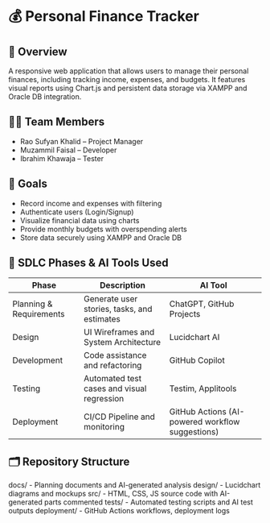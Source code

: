 # 💰 Personal Finance Tracker

## 📌 Overview
A responsive web application that allows users to manage their personal finances, including tracking income, expenses, and budgets. It features visual reports using Chart.js and persistent data storage via XAMPP and Oracle DB integration.

## 👨‍💻 Team Members
- Rao Sufyan Khalid – Project Manager
- Muzammil Faisal – Developer
- Ibrahim Khawaja – Tester

## 🎯 Goals
- Record income and expenses with filtering
- Authenticate users (Login/Signup)
- Visualize financial data using charts
- Provide monthly budgets with overspending alerts
- Store data securely using XAMPP and Oracle DB

## 🧠 SDLC Phases & AI Tools Used

| Phase | Description | AI Tool |
|-------|-------------|---------|
| Planning & Requirements | Generate user stories, tasks, and estimates | ChatGPT, GitHub Projects |
| Design | UI Wireframes and System Architecture | Lucidchart AI |
| Development | Code assistance and refactoring | GitHub Copilot |
| Testing | Automated test cases and visual regression | Testim, Applitools |
| Deployment | CI/CD Pipeline and monitoring | GitHub Actions (AI-powered workflow suggestions) |

## 🗂 Repository Structure
docs/ - Planning documents and AI-generated analysis
design/ - Lucidchart diagrams and mockups
src/ - HTML, CSS, JS source code with AI-generated parts commented
tests/ - Automated testing scripts and AI test outputs
deployment/ - GitHub Actions workflows, deployment logs

